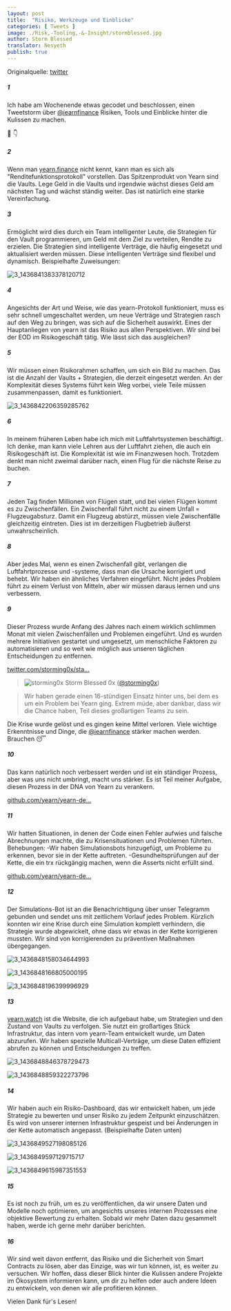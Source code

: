 ```yaml
---
layout: post
title:  "Risiko, Werkzeuge und Einblicke"
categories: [ Tweets ]
image: ./Risk,-Tooling,-&-Insight/stormblessed.jpg
author: Storm Blessed
translator: Nesyeth
publish: true
---
```


Originalquelle: [twitter](https://twitter.com/storming0x/status/1436851219864059906)

##### 1
Ich habe am Wochenende etwas gecodet und beschlossen, einen Tweetstorm über [@iearnfinance](https://twitter.com/iearnfinance) Risiken, Tools und Einblicke hinter die Kulissen zu machen.

🧵 👇

##### 2
Wenn man [yearn.finance](http://yearn.finance) nicht kennt, kann man es sich als "Renditefunktionsprotokoll" vorstellen. Das Spitzenprodukt von Yearn sind die Vaults. Lege Geld in die Vaults und irgendwie wächst dieses Geld am nächsten Tag und wächst ständig weiter. Das ist natürlich eine starke Vereinfachung.

##### 3
Ermöglicht wird dies durch ein Team intelligenter Leute, die Strategien für den Vault programmieren, um Geld mit dem Ziel zu verteilen, Rendite zu erzielen. Die Strategien sind intelligente Verträge, die häufig eingesetzt und aktualisiert werden müssen. Diese intelligenten Verträge sind flexibel und dynamisch. Beispielhafte Zuweisungen:

![3_1436841383378120712](3_1436841383378120712.jpg)

##### 4
Angesichts der Art und Weise, wie das yearn-Protokoll funktioniert, muss es sehr schnell umgeschaltet werden, um neue Verträge und Strategien rasch auf den Weg zu bringen, was sich auf die Sicherheit auswirkt. Eines der Hauptanliegen von yearn ist das Risiko aus allen Perspektiven. Wir sind bei der EOD im Risikogeschäft tätig. Wie lässt sich das ausgleichen?

##### 5
Wir müssen einen Risikorahmen schaffen, um sich ein Bild zu machen. Das ist die Anzahl der Vaults + Strategien, die derzeit eingesetzt werden. An der Komplexität dieses Systems führt kein Weg vorbei, viele Teile müssen zusammenpassen, damit es funktioniert.

![3_1436842206359285762](3_1436842206359285762.jpg)

##### 6
In meinem früheren Leben habe ich mich mit Luftfahrtsystemen beschäftigt. Ich denke, man kann viele Lehren aus der Luftfahrt ziehen, die auch ein Risikogeschäft ist. Die Komplexität ist wie im Finanzwesen hoch. Trotzdem denkt man nicht zweimal darüber nach, einen Flug für die nächste Reise zu buchen.

##### 7
Jeden Tag finden Millionen von Flügen statt, und bei vielen Flügen kommt es zu Zwischenfällen. Ein Zwischenfall führt nicht zu einem Unfall = Flugzeugabsturz. Damit ein Flugzeug abstürzt, müssen viele Zwischenfälle gleichzeitig eintreten. Dies ist im derzeitigen Flugbetrieb äußerst unwahrscheinlich.

##### 8
Aber jedes Mal, wenn es einen Zwischenfall gibt, verlangen die Luftfahrtprozesse und -systeme, dass man die Ursache korrigiert und behebt. Wir haben ein ähnliches Verfahren eingeführt. Nicht jedes Problem führt zu einem Verlust von Mitteln, aber wir müssen daraus lernen und uns verbessern.

##### 9
Dieser Prozess wurde Anfang des Jahres nach einem wirklich schlimmen Monat mit vielen Zwischenfällen und Problemen eingeführt. Und es wurden mehrere Initiativen gestartet und umgesetzt, um menschliche Faktoren zu automatisieren und so weit wie möglich aus unseren täglichen Entscheidungen zu entfernen.

[twitter.com/storming0x/sta…](https://twitter.com/storming0x/status/1395452522840608768?s=20)

> ![storming0x](storming0x-881012267675820034.jpg)
> Storm Blessed 0x ([@storming0x](https://twitter.com/storming0x))

> Wir haben gerade einen 16-stündigen Einsatz hinter uns, bei dem es um ein Problem bei Yearn ging. Extrem müde, aber dankbar, dass wir die Chance haben, Teil dieses großartigen Teams zu sein.

Die Krise wurde gelöst und es gingen keine Mittel verloren. Viele wichtige Erkenntnisse und Dinge, die [@iearnfinance](https://twitter.com/iearnfinance) stärker machen werden. Brauchen 😴

##### 10
Das kann natürlich noch verbessert werden und ist ein ständiger Prozess, aber was uns nicht umbringt, macht uns stärker. Es ist Teil meiner Aufgabe, diesen Prozess in der DNA von Yearn zu verankern.

[github.com/yearn/yearn-de…](https://github.com/yearn/yearn-devdocs/blob/master/docs/developers/v2/EMERGENCY.md)

##### 11
Wir hatten Situationen, in denen der Code einen Fehler aufwies und falsche Abrechnungen machte, die zu Krisensituationen und Problemen führten.
Behebungen:
-Wir haben Simulationsbots hinzugefügt, um Probleme zu erkennen, bevor sie in der Kette auftreten.
-Gesundheitsprüfungen auf der Kette, die ein trx rückgängig machen, wenn die Asserts nicht erfüllt sind.

[github.com/yearn/yearn-de…](https://github.com/yearn/yearn-devdocs/blob/master/docs/developers/v2/DEPLOYMENT.md#health-checks)

##### 12
Der Simulations-Bot ist an die Benachrichtigung über unser Telegramm gebunden und sendet uns mit zeitlichem Vorlauf jedes Problem. Kürzlich konnten wir eine Krise durch eine Simulation komplett verhindern, die Strategie wurde abgewickelt, ohne dass wir etwas in der Kette korrigieren mussten. Wir sind von korrigierenden zu präventiven Maßnahmen übergegangen.

![3_1436848158034644993](3_1436848158034644993.jpg)

![3_1436848166805000195](3_1436848166805000195.jpg)

![3_1436848196399996929](3_1436848196399996929.jpg)

##### 13
[yearn.watch](http://yearn.watch) ist die Website, die ich aufgebaut habe, um Strategien und den Zustand von Vaults zu verfolgen. Sie nutzt ein großartiges Stück Infrastruktur, das intern vom yearn-Team entwickelt wurde, um Daten abzurufen. Wir haben spezielle Multicall-Verträge, um diese Daten effizient abrufen zu können und Entscheidungen zu treffen.

![3_1436848846378729473](3_1436848846378729473.jpg)

![3_1436848859322273796](3_1436848859322273796.jpg)

##### 14
Wir haben auch ein Risiko-Dashboard, das wir entwickelt haben, um jede Strategie zu bewerten und unser Risiko zu jedem Zeitpunkt einzuschätzen. Es wird von unserer internen Infrastruktur gespeist und bei Änderungen in der Kette automatisch angepasst.
(Beispielhafte Daten unten)

![3_1436849527198085126](3_1436849527198085126.jpg)

![3_1436849597129715717](3_1436849597129715717.jpg)

![3_1436849615987351553](3_1436849615987351553.jpg)

##### 15
Es ist noch zu früh, um es zu veröffentlichen, da wir unsere Daten und Modelle noch optimieren, um angesichts unseres internen Prozesses eine objektive Bewertung zu erhalten. Sobald wir mehr Daten dazu gesammelt haben, werde ich gerne mehr darüber berichten.

##### 16
Wir sind weit davon entfernt, das Risiko und die Sicherheit von Smart Contracts zu lösen, aber das Einzige, was wir tun können, ist, es weiter zu versuchen. Wir hoffen, dass dieser Blick hinter die Kulissen andere Projekte im Ökosystem informieren kann, um dir zu helfen oder auch andere Ideen zu entwickeln, von denen wir alle profitieren können.

Vielen Dank für's Lesen!
